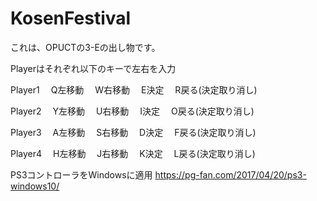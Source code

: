 # KosenFestival
これは、OPUCTの3-Eの出し物です。

Playerはそれぞれ以下のキーで左右を入力

Player1
　Q左移動
　W右移動
　E決定
　R戻る(決定取り消し)

Player2
　Y左移動
　U右移動
　I決定
　O戻る(決定取り消し)

Player3
　A左移動
　S右移動
　D決定
　F戻る(決定取り消し)

Player4
　H左移動
　J右移動
　K決定
　L戻る(決定取り消し)


PS3コントローラをWindowsに適用
https://pg-fan.com/2017/04/20/ps3-windows10/
